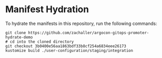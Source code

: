 # Manifest Hydration

To hydrate the manifests in this repository, run the following commands:

```shell
git clone https://github.com/zachaller/argocon-gitops-promoter-hydrate-demo
# cd into the cloned directory
git checkout 3b0400e56aa1863bdf33b8cf254a6834eee26173
kustomize build ./user-configuration/staging/integration
```
